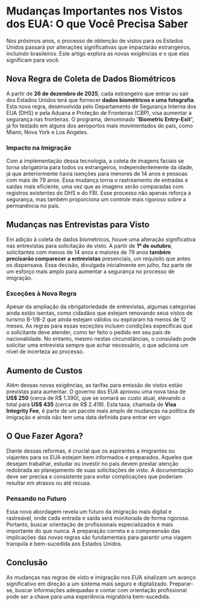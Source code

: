 # Mudanças Importantes nos Vistos dos EUA: O que Você Precisa Saber

Nos próximos anos, o processo de obtenção de vistos para os Estados Unidos passará por alterações significativas que impactarão estrangeiros, incluindo brasileiros. Este artigo explora as novas exigências e o que elas significam para você.

## Nova Regra de Coleta de Dados Biométricos

A partir de **26 de dezembro de 2025**, cada estrangeiro que entrar ou sair dos Estados Unidos terá que fornecer **dados biométricos e uma fotografia**. Esta nova regra, desenvolvida pelo Departamento de Segurança Interna dos EUA (DHS) e pela Aduana e Proteção de Fronteiras (CBP), visa aumentar a segurança nas fronteiras. O programa, denominado “**Biometric Entry-Exit**”, já foi testado em alguns dos aeroportos mais movimentados do país, como Miami, Nova York e Los Angeles.

### Impacto na Imigração

Com a implementação dessa tecnologia, a coleta de imagens faciais se torna obrigatória para todos os estrangeiros, independentemente da idade, já que anteriormente havia isenções para menores de 14 anos e pessoas com mais de 79 anos. Essa mudança torna o rastreamento de entradas e saídas mais eficiente, uma vez que as imagens serão comparadas com registros existentes do DHS e do FBI. Esse processo não apenas reforça a segurança, mas também proporciona um controle mais rigoroso sobre a permanência no país.

## Mudanças nas Entrevistas para Visto

Em adição à coleta de dados biométricos, houve uma alteração significativa nas entrevistas para solicitação de visto. A partir de **1º de outubro**, solicitantes com menos de 14 anos e maiores de 79 anos **também precisarão comparecer a entrevistas** presenciais, um requisito que antes os dispensava. Essa decisão, divulgada inicialmente em julho, faz parte de um esforço mais amplo para aumentar a segurança no processo de imigração. 

### Exceções à Nova Regra

Apesar da ampliação da obrigatoriedade de entrevistas, algumas categorias ainda estão isentas, como cidadãos que estejam renovando seus vistos de turismo B-1/B-2 que ainda estejam válidos ou expiraram há menos de 12 meses. As regras para essas exceções incluem condições específicas que o solicitante deve atender, como ter feito o pedido em seu país de nacionalidade. No entanto, mesmo nestas circunstâncias, o consulado pode solicitar uma entrevista sempre que achar necessário, o que adiciona um nível de incerteza ao processo.

## Aumento de Custos

Além dessas novas exigências, as tarifas para emissão de vistos estão previstas para aumentar. O governo dos EUA aprovou uma nova taxa de **US$ 250** (cerca de R$ 1.390), que se somará ao custo atual, elevando o total para **US$ 435** (cerca de R$ 2.419). Esta taxa, chamada de **Visa Integrity Fee**, é parte de um pacote mais amplo de mudanças na política de imigração e ainda não tem uma data definida para entrar em vigor.

## O Que Fazer Agora?

Diante dessas reformas, é crucial que os aspirantes a imigrantes ou viajantes para os EUA estejam bem informados e preparados. Aqueles que desejam trabalhar, estudar ou investir no país devem prestar atenção redobrada ao planejamento de suas solicitações de visto. A documentação deve ser precisa e consistente para evitar complicações que poderiam resultar em atrasos ou até recusa.

### Pensando no Futuro

Essa nova abordagem revela um futuro da imigração mais digital e rastreável, onde cada entrada e saída será monitorada de forma rigorosa. Portanto, buscar orientação de profissionais especializados é mais importante do que nunca. A preparação correta e a compreensão das implicações das novas regras são fundamentais para garantir uma viagem tranquila e bem-sucedida aos Estados Unidos.

## Conclusão

As mudanças nas regras de visto e imigração nos EUA sinalizam um avanço significativo em direção a um sistema mais seguro e digitalizado. Preparar-se, buscar informações adequadas e contar com orientação profissional pode ser a chave para uma experiência migratória bem-sucedida.